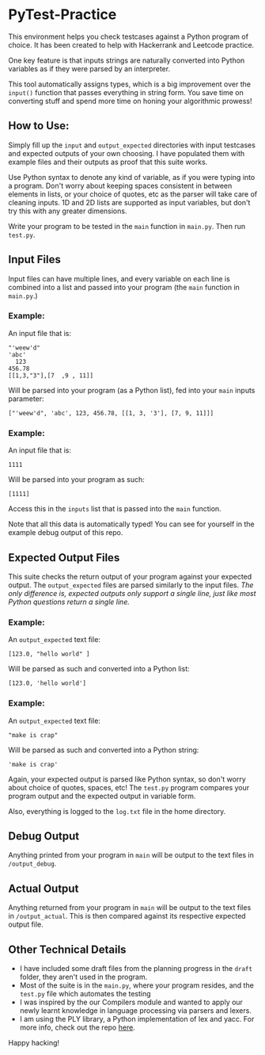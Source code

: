 # PyTest-Practice

This environment helps you check testcases against a Python program of choice.
It has been created to help with Hackerrank and Leetcode practice.

One key feature is that inputs strings are naturally converted into Python variables as if they were parsed by an interpreter.

This tool automatically assigns types, which is a big improvement over the `input()` function that passes everything in string form.
You save time on converting stuff and spend more time on honing your algorithmic prowess!

## How to Use:

Simply fill up the `input` and `output_expected` directories with input testcases and expected outputs of your own choosing. I have populated them with example files and their outputs as proof that this suite works.

Use Python syntax to denote any kind of variable, as if you were typing into a program. Don't worry about keeping spaces consistent in between elements in lists, or your choice of quotes, etc as the parser will take care of cleaning inputs.
1D and 2D lists are supported as input variables, but don't try this with any greater dimensions.

Write your program to be tested in the `main` function in `main.py`. Then run `test.py`.

## Input Files

Input files can have multiple lines, and every variable on each line is combined into a list and passed into your program (the `main` function in `main.py`.)

### Example:

An input file that is:

```
"'weew'd"
'abc'
  123
456.78
[[1,3,"3"],[7  ,9 , 11]]
```

Will be parsed into your program (as a Python list), fed into your `main` inputs parameter:

```
["'weew'd", 'abc', 123, 456.78, [[1, 3, '3'], [7, 9, 11]]]
```

### Example:

An input file that is:

```
1111
```

Will be parsed into your program as such:

```
[1111]
```

Access this in the `inputs` list that is passed into the `main` function.

Note that all this data is automatically typed! You can see for yourself in the example debug output of this repo.

## Expected Output Files

This suite checks the return output of your program against your expected output. The `output_expected` files are parsed similarly to the input files. _The only difference is, expected outputs only support a single line, just like most Python questions return a single line._

### Example:
An `output_expected` text file:

```
[123.0, "hello world" ]
```
Will be parsed as such and converted into a Python list:
```
[123.0, 'hello world']
```

### Example:
An `output_expected` text file:
```
"make is crap"
```
Will be parsed as such and converted into a Python string:
```
'make is crap'
```

Again, your expected output is parsed like Python syntax, so don't worry about choice of quotes, spaces, etc! The `test.py` program compares your program output and the expected output in variable form.

Also, everything is logged to the `log.txt` file in the home directory.

## Debug Output

Anything printed from your program in `main` will be output to the text files in `/output_debug`.

## Actual Output 

Anything returned from your program in `main` will be output to the text files in `/output_actual`.
This is then compared against its respective expected output file.

## Other Technical Details

- I have included some draft files from the planning progress in the `draft` folder, they aren't used in the program.
- Most of the suite is in the `main.py`, where your program resides, and the `test.py` file which automates the testing
- I was inspired by the our Compilers module and wanted to apply our newly learnt knowledge in language processing via parsers and lexers.
- I am using the PLY library, a Python implementation of lex and yacc. For more info, check out the repo [here](https://github.com/dabeaz/ply).

Happy hacking!
